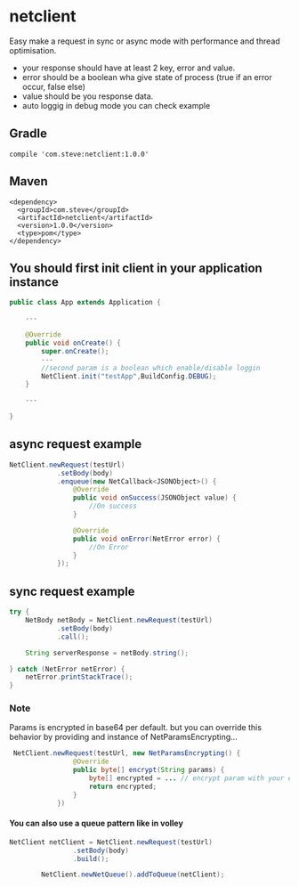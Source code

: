 # netclient

Easy make a request in sync or async mode with performance and thread optimisation.
- your response should have at least 2 key, error and value.
- error should be a boolean wha give state of process (true if an error occur, false else)
- value should be you response data.
- auto loggig in debug mode
you can check example
## Gradle
```
compile 'com.steve:netclient:1.0.0'
```
## Maven
```Maven
<dependency>
  <groupId>com.steve</groupId>
  <artifactId>netclient</artifactId>
  <version>1.0.0</version>
  <type>pom</type>
</dependency>
```
## You should first init client in your application instance
```Java
public class App extends Application {

    ---

    @Override
    public void onCreate() {
        super.onCreate();
        ---
        //second param is a boolean which enable/disable loggin
        NetClient.init("testApp",BuildConfig.DEBUG);
    }

    ---

}
```
## async request example
```Java
NetClient.newRequest(testUrl)
            .setBody(body)
            .enqueue(new NetCallback<JSONObject>() {
                @Override
                public void onSuccess(JSONObject value) {
                    //On success
                }

                @Override
                public void onError(NetError error) {
                    //On Error
                }
            });
```          
## sync request example
```Java
try {
    NetBody netBody = NetClient.newRequest(testUrl)
            .setBody(body)
            .call();

    String serverResponse = netBody.string();

} catch (NetError netError) {
    netError.printStackTrace();
}
```
### Note
Params is encrypted in base64 per default. but you can override this behavior by providing and instance of NetParamsEncrypting...
```Java
 NetClient.newRequest(testUrl, new NetParamsEncrypting() {
                @Override
                public byte[] encrypt(String params) {
                    byte[] encrypted = ... // encrypt param with your own algorithm or return params.getBytes() if no needed
                    return encrypted;
                }
            })
```
#### You can also use a queue pattern like in volley
```Java
NetClient netClient = NetClient.newRequest(testUrl)
                .setBody(body)
                .build();

        NetClient.newNetQueue().addToQueue(netClient);
        
```
